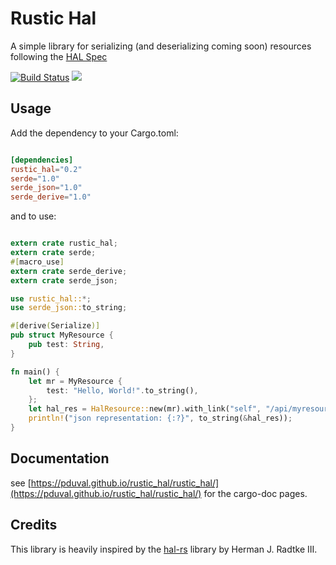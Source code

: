 # Rustic Hal

A simple library for serializing (and deserializing coming soon) resources following the [HAL Spec](https://tools.ietf.org/html/draft-kelly-json-hal-08)

[![Build Status](https://travis-ci.org/pduval/rustic_hal.svg)](https://travis-ci.org/pduval/rustic_hal)
[![](http://meritbadge.herokuapp.com/rustic_hal)](https://crates.io/crates/rustic_hal)

## Usage

Add the dependency to your Cargo.toml:

```toml

[dependencies]
rustic_hal="0.2"
serde="1.0"
serde_json="1.0"
serde_derive="1.0"

```
and to use:

```rust

extern crate rustic_hal;
extern crate serde;
#[macro_use]
extern crate serde_derive;
extern crate serde_json;

use rustic_hal::*;
use serde_json::to_string;

#[derive(Serialize)]
pub struct MyResource {
    pub test: String,
}

fn main() {
    let mr = MyResource {
        test: "Hello, World!".to_string(),
    };
    let hal_res = HalResource::new(mr).with_link("self", "/api/myresource/0");
    println!("json representation: {:?}", to_string(&hal_res));
}

```
## Documentation

see [https://pduval.github.io/rustic_hal/rustic_hal/](https://pduval.github.io/rustic_hal/rustic_hal/) for the cargo-doc pages.

## Credits

This library is heavily inspired by the [hal-rs](https://github.com/hjr3/hal-rs) library by Herman J. Radtke III.

